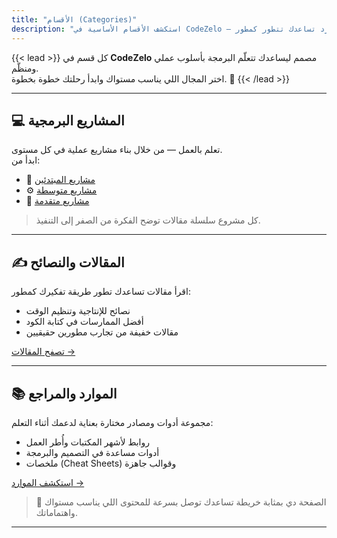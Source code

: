 ```yaml
---
title: "الأقسام (Categories)"
description: "استكشف الأقسام الأساسية في CodeZelo — مشاريع عملية، مقالات، وموارد تساعدك تتطور كمطور."
---
```


{{< lead >}}
كل قسم في **CodeZelo** مصمم ليساعدك تتعلّم البرمجة بأسلوب عملي ومنظّم.  
اختر المجال اللي يناسب مستواك وابدأ رحلتك خطوة بخطوة. 🧭
{{< /lead >}}

---

## 💻 المشاريع البرمجية
تعلم بالعمل — من خلال بناء مشاريع عملية في كل مستوى.  
ابدأ من:
- 🧱 [مشاريع المبتدئين](beginner-projects/)  
- ⚙️ [مشاريع متوسطة](intermediate-projects/)  
- 🧩 [مشاريع متقدمة](advanced-projects/)  

> كل مشروع سلسلة مقالات توضح الفكرة من الصفر إلى التنفيذ.

---

## ✍️ المقالات والنصائح
اقرأ مقالات تساعدك تطور طريقة تفكيرك كمطور:  
- نصائح للإنتاجية وتنظيم الوقت  
- أفضل الممارسات في كتابة الكود  
- مقالات خفيفة من تجارب مطورين حقيقيين  

[تصفح المقالات →](articles-and-tips/)

---

## 📚 الموارد والمراجع
مجموعة أدوات ومصادر مختارة بعناية لدعمك أثناء التعلم:
- روابط لأشهر المكتبات وأُطر العمل  
- أدوات مساعدة في التصميم والبرمجة  
- ملخصات (Cheat Sheets) وقوالب جاهزة  

[استكشف الموارد →](resources/)

> 🧭 الصفحة دي بمثابة خريطة تساعدك توصل بسرعة للمحتوى اللي يناسب مستواك واهتماماتك.

---